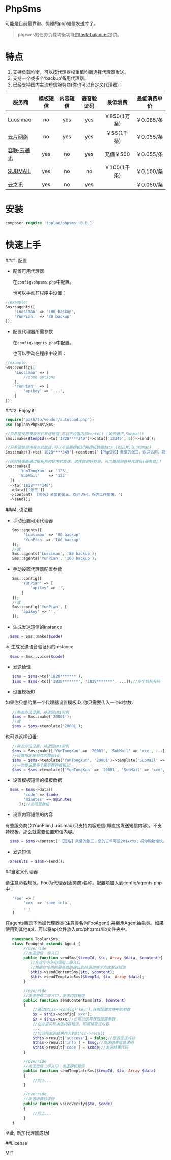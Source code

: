 # PhpSms
可能是目前最靠谱、优雅的php短信发送库了。

> phpsms的任务负载均衡功能由[task-balancer](https://github.com/toplan/task-balancer)提供。

# 特点
1. 支持负载均衡，可以按代理器权重值均衡选择代理器发送。
2. 支持一个或多个‘backup’备用代理器。
3. 已经支持国内主流短信服务商(你也可以自定义代理器)：

| 服务商 | 模板短信 | 内容短信 | 语音验证码 | 最低消费  |  最低消费单价 |
| ----- | :-----: | :-----: | :------: | :-------: | :-----: |
| [Luosimao](http://luosimao.com)        | no  | yes |  yes    |￥850(1万条) |￥0.085/条|
| [云片网络](http://www.yunpian.com)       | no | yes  | yes    |￥55(1千条)  |￥0.055/条|
| [容联·云通讯](http://www.yuntongxun.com) | yes | no  | yes    |充值￥500    |￥0.055/条|
| [SUBMAIL](http://submail.cn)           | yes | no  | no      |￥100(1千条) |￥0.100/条|
| [云之讯](http://www.ucpaas.com/)        | yes | no  | yes     |            |￥0.050/条|

# 安装

```php
composer require 'toplan/phpsms:~0.0.1'
```

# 快速上手

###1. 配置

- 配置可用代理器

  在`config\phpsms.php`中配置。

  也可以手动在程序中设置：
```php
//example:
Sms::agents([
    'Luosimao' => '100 backup',
    'YunPian'  => '30 backup'
]);
```

- 配置代理器所需参数

  在`config\agents.php`中配置。

  也可以手动在程序中设置：
```php
//example:
Sms::config([
    'Luosimao' => [
        //some options
    ],
    'YunPian'  => [
        'apikey' => '...',
    ]
]);
```

###2. Enjoy it!

```php
require('path/to/vendor/autoload.php');
use Toplan\PhpSms\Sms;

//只希望使用模板方式发送短信,可以不设置内容content (如云通讯,Submail)
Sms::make($tempId)->to('1828****349')->data(['12345', 5])->send();

//只希望使用内容方式放送,可以不设置模板id和模板数据data (如云片,luosimao)
Sms::make()->to('1828****349')->content('【PhpSMS】亲爱的张三，欢迎访问，祝你工作愉快。')->send();

//同时确保能通过模板和内容方式发送。这样做的好处是，可以兼顾到各种代理器(服务商)！
Sms::make([
      'YunTongXun' => '123',
      'SubMail'    => '123'
  ])
  ->to('1828****349')
  ->data(['张三'])
  ->content('【签名】亲爱的张三，欢迎访问，祝你工作愉快。')
  ->send();
```

###4. 语法糖

   * 手动设置可用代理器
```php
   Sms::agents([
        'Luosimao' => '80 backup'
        'YunPian' => '100 backup'
   ]);
   //或
   Sms::agents('Luosimao', '80 backup');
   Sms::agents('YunPian', '100 backup');
```

   * 手动设置代理器配置参数
```php
   Sms::config([
       'YunPian' => [
           'apikey' => '',
       ]
   ]);
   //或
   Sms::config('YunPian', [
       'apikey' => '',
   ]);
```

   * 生成发送短信的instance
```php
  $sms = Sms::make($code)
```

  ＊ 生成发送语音验证码的instance
```php
  $sms = Sms::voice($code)
```

   * 发送给谁
```php
   $sms = $sms->to('1828*******');
   $sms = $sms->to(['1828*******', '1828*******', ...]);//多个目标号码
```

   * 设置模板ID

如果你只想给第一个代理器设置模板ID, 你只需要传入一个id参数:
```php
   //静态方法设置，并返回sms实例
   $sms = Sms::make('20001');
   //或
   $sms = $sms->template('20001');
```

也可以这样设置:
```php
   //静态方法设置，并返回sms实例
   $sms = Sms::make(['YunTongXun' => '20001', 'SubMail' => 'xxx', ...]);
   //设置指定服务商的模板id
   $sms = $sms->template('YunTongXun', '20001')->template('SubMail' => 'xxx');
   //一次性设置多个服务商的模板id
   $sms = $sms->template(['YunTongXun' => '20001', 'SubMail' => 'xxx', ...]);
```

  * 设置模板短信的模板数据
```php
  $sms = $sms->data([
        'code' => $code,
        'minutes' => $minutes
      ]);//必须是数组
```

  * 设置内容短信的内容

  有些服务商(如YunPian,Luosimao)只支持内容短信(即直接发送短信内容)，不支持模板，那么就需要设置短信内容。
```php
  $sms = $sms->content('【签名】亲爱的张三，您的订单号是281xxxx，祝你购物愉快。');
```

  * 发送短信
```php
  $results = $sms->send();
```


##自定义代理器

请注意命名规范，Foo为代理器(服务商)名称。配置项加入到config/agents.php中：
```php
   'Foo' => [
        'xxx' => 'some info',
        ...
   ]
```

在agents目录下添加代理器类(注意类名为FooAgent),并继承Agent抽象类。如果使用到其他api，可以将api文件放入src/phpsms/lib文件夹中。
```php
   namespace Toplan\Sms;
   class FooAgent extends Agent {
        //override
        //发送短信一级入口
        public function sendSms($tempId, $to, Array $data, $content){
           //在这个方法中调用二级入口
           //根据你使用的服务商的接口选择调用哪个方式发送短信
           $this->sendContentSms($to, $content);
           $this->sendTemplateSms($tempId, $to, Array $data);
        }

        //override
        //发送短信二级入口：发送内容短信
        public function sendContentSms($to, $content)
        {
            //通过$this->config['key'],获取配置文件中的参数
            $x = $this->config['xxx'];
            $x = $this->xxx;//也可以这样获取配置参数
            //在这里实现发送内容短信，即直接发送内容
            ...
            //切记将发送结果存入到$this->result
            $this->result['success'] = false;//是否发送成功
            $this->result['info'] = $msg;//发送结果信息说明
            $this->result['code'] = $code;//发送结果代码
        }

        //override
        //发送短信二级入口：发送模板短信
        public function sendTemplateSms($tempId, $to, Array $data)
        {
            //同上...
        }

        //override
        //发送语音验证码
        public function voiceVerify($to, $code)
        {
            //同上...
        }
   }
```
至此, 新加代理器成功!

##License

MIT
